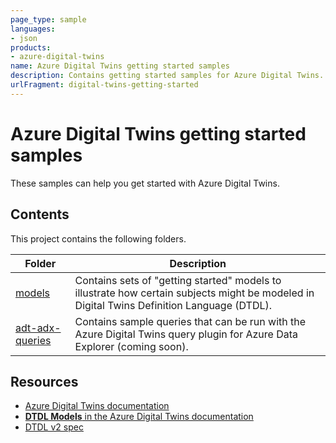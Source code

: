 ```yaml
---
page_type: sample
languages:
- json
products:
- azure-digital-twins
name: Azure Digital Twins getting started samples
description: Contains getting started samples for Azure Digital Twins.
urlFragment: digital-twins-getting-started
---
```


# Azure Digital Twins getting started samples

These samples can help you get started with Azure Digital Twins.

## Contents

This project contains the following folders.

| Folder | Description |
| --- | --- |
| [models](/models) | Contains sets of "getting started" models to illustrate how certain subjects might be modeled in Digital Twins Definition Language (DTDL). |
| [adt-adx-queries](/adt-adx-queries) | Contains sample queries that can be run with the Azure Digital Twins query plugin for Azure Data Explorer (coming soon). |


## Resources

- [Azure Digital Twins documentation](https://docs.microsoft.com/azure/digital-twins/)
- [**DTDL Models** in the Azure Digital Twins documentation](https://docs.microsoft.com/azure/digital-twins/concepts-models)
- [DTDL v2 spec](https://github.com/Azure/opendigitaltwins-dtdl/blob/master/DTDL/v2/dtdlv2.md)
